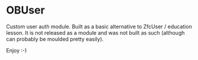 OBUser
======

Custom user auth module.
Built as a basic alternative to ZfcUser / education lesson.  It is not released as a module and was not built as such (although can probably be moulded pretty easily).

Enjoy :-)
